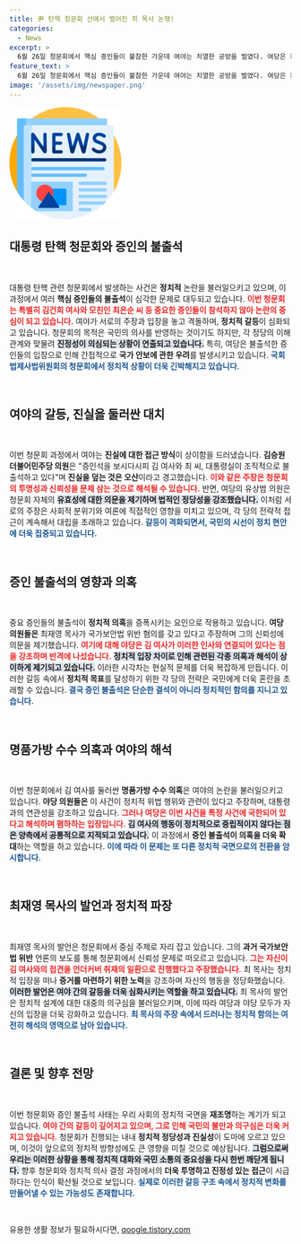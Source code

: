 ```yaml
---
title: 尹 탄핵 청문회 산에서 벌어진 최 목사 논쟁!
categories:
  - News
excerpt: >
  6월 26일 청문회에서 핵심 증인들이 불참한 가운데 여야는 치열한 공방을 벌였다. 여당은 최 목사의 신뢰성 문제를 제기하며, 야당은 김 여사의 친북 인사 연루 의혹을 부각시켰다. 청문회의 반쪽짜리 진행, 파장에 귀추가 주목된다!
feature_text: >
  6월 26일 청문회에서 핵심 증인들이 불참한 가운데 여야는 치열한 공방을 벌였다. 여당은 최 목사의 신뢰성 문제를 제기하며, 야당은 김 여사의 친북 인사 연루 의혹을 부각시켰다. 청문회의 반쪽짜리 진행, 파장에 귀추가 주목된다!
image: '/assets/img/newspaper.png'
---
```


<p><img src="/assets/img/newspaper.png" alt="kimp 속보" /></p>

<h2 data-ke-size="size26">대통령 탄핵 청문회와 증인의 불출석</h2>

<p data-ke-size="size16">&nbsp;</p>

<p>대통령 탄핵 관련 청문회에서 발생하는 사건은 <strong>정치적</strong> 논란을 불러일으키고 있으며, 이 과정에서 여러 <b>핵심 증인들의 불출석</b>이 심각한 문제로 대두되고 있습니다. <b><span style="color: #ee2323;">이번 청문회는 특별히 김건희 여사와 모친인 최은순 씨 등 중요한 증인들이 참석하지 않아 논란의 중심이 되고 있습니다.</span></b> 여야가 서로의 주장과 입장을 놓고 격돌하며, <strong>정치적 갈등</strong>이 심화되고 있습니다. 청문회의 목적은 국민의 의사를 반영하는 것이기도 하지만, 각 정당의 이해관계와 맞물려 <b><span style="background-color: #21538527;">진정성이 의심되는 상황이 연출되고 있습니다.</span></b> 특히, 여당은 불출석한 증인들의 입장으로 인해 간접적으로 <strong>국가 안보에 관한 우려</strong>를 발생시키고 있습니다. <b><span style="color: #1a5490;">국회 법제사법위원회의 청문회에서 정치적 상황이 더욱 긴박해지고 있습니다.</span></b></p>

<p data-ke-size="size16">&nbsp;</p>

<h2 data-ke-size="size26">여야의 갈등, 진실을 둘러싼 대치</h2>

<p data-ke-size="size16">&nbsp;</p>

<p>이번 청문회 과정에서 여야는 <strong>진실에 대한 접근 방식</strong>이 상이함을 드러냈습니다. <b>김승원 더불어민주당 의원</b>은 "증인석을 보시다시피 김 여사와 최 씨, 대통령실이 조직적으로 불출석하고 있다"며 <strong>진실을 덮는 것은 오산</strong>이라고 경고했습니다. <b><span style="color: #ee2323;">이와 같은 주장은 청문회의 투명성과 신뢰성을 문제 삼는 것으로 해석될 수 있습니다.</span></b> 반면, 여당의 유상범 의원은 청문회 자체의 <b><span style="background-color: #21538527;">유효성에 대한 의문을 제기하며 법적인 정당성을 강조했습니다.</span></b> 이처럼 서로의 주장은 사회적 분위기와 여론에 직접적인 영향을 미치고 있으며, 각 당의 전략적 접근이 계속해서 대립을 초래하고 있습니다. <b><span style="color: #1a5490;">갈등이 격화되면서, 국민의 시선이 정치 현안에 더욱 집중되고 있습니다.</span></b></p>

<p data-ke-size="size16">&nbsp;</p>

<h2 data-ke-size="size26">증인 불출석의 영향과 의혹</h2>

<p data-ke-size="size16">&nbsp;</p>

<p>중요 증인들의 불출석이 <strong>정치적 의혹</strong>을 증폭시키는 요인으로 작용하고 있습니다. <b>여당 의원들은</b> 최재영 목사가 국가보안법 위반 혐의를 갖고 있다고 주장하며 그의 신뢰성에 의문을 제기했습니다. <b><span style="color: #ee2323;">여기에 대해 야당은 김 여사가 이러한 인사와 연결되어 있다는 점을 강조하며 반격에 나섰습니다.</span></b> <b><span style="background-color: #21538527;">정치적 입장 차이로 인해 관련된 각종 의혹과 해석이 상이하게 제기되고 있습니다.</span></b> 이러한 시각차는 현실적 문제를 더욱 복잡하게 만듭니다. 이러한 갈등 속에서 <strong>정치적 목표</strong>를 달성하기 위한 각 당의 전략은 국민에게 더욱 혼란을 초래할 수 있습니다. <b><span style="color: #1a5490;">결국 증인 불출석은 단순한 결석이 아니라 정치적인 함의를 지니고 있습니다.</span></b></p>

<p data-ke-size="size16">&nbsp;</p>

<h2 data-ke-size="size26">명품가방 수수 의혹과 여야의 해석</h2>

<p data-ke-size="size16">&nbsp;</p>

<p>이번 청문회에서 김 여사를 둘러싼 <strong>명품가방 수수 의혹</strong>은 여야의 논란을 불러일으키고 있습니다. <b>야당 의원들은</b> 이 사건이 정치적 위법 행위와 관련이 있다고 주장하며, 대통령과의 연관성을 강조하고 있습니다. <b><span style="color: #ee2323;">그러나 여당은 이번 사건을 특정 사건에 국한되어 있다고 해석하며 폄하하는 입장입니다.</span></b> <b><span style="background-color: #21538527;">김 여사의 행동이 정치적으로 중립적이지 않다는 점은 양측에서 공통적으로 지적되고 있습니다.</span></b> 이 과정에서 <strong>증인 불출석이 의혹을 더욱 확대</strong>하는 역할을 하고 있습니다. <b><span style="color: #1a5490;">이에 따라 이 문제는 또 다른 정치적 국면으로의 전환을 암시합니다.</span></b></p>

<p data-ke-size="size16">&nbsp;</p>

<h2 data-ke-size="size26">최재영 목사의 발언과 정치적 파장</h2>

<p data-ke-size="size16">&nbsp;</p>

<p>최재영 목사의 발언은 청문회에서 중심 주제로 자리 잡고 있습니다. 그의 <strong>과거 국가보안법 위반</strong> 언론의 보도를 통해 청문회에서 신뢰성 문제로 떠오르고 있습니다. <b><span style="color: #ee2323;">그는 자신이 김 여사와의 접견을 언더커버 취재의 일환으로 진행했다고 주장했습니다.</span></b> 최 목사는 정치적 입장을 떠나 <strong>증거를 마련하기 위한 노력</strong>을 강조하며 자신의 행동을 정당화했습니다. <b><span style="background-color: #21538527;">이러한 발언은 여야 간의 갈등을 더욱 심화시키는 역할을 하고 있습니다.</span></b> 최 목사의 발언은 정치적 설계에 대한 대중의 의구심을 불러일으키며, 이에 따라 여당과 야당 모두가 자신의 입장을 더욱 강화하고 있습니다. <b><span style="color: #1a5490;">최 목사의 주장 속에서 드러나는 정치적 함의는 여전히 해석의 영역으로 남아 있습니다.</span></b></p>

<p data-ke-size="size16">&nbsp;</p>

<h2 data-ke-size="size26">결론 및 향후 전망</h2>

<p data-ke-size="size16">&nbsp;</p>

<p>이번 청문회와 증인 불출석 사태는 우리 사회의 정치적 국면을 <b>재조명</b>하는 계기가 되고 있습니다. <b><span style="color: #ee2323;">여야 간의 갈등이 깊어지고 있으며, 그로 인해 국민의 불만과 의구심은 더욱 커지고 있습니다.</span></b> 청문회가 진행되는 내내 <strong>정치적 정당성과 진실성</strong>이 도마에 오르고 있으며, 이것이 앞으로의 정치적 방향성에도 큰 영향을 미칠 것으로 예상됩니다. <b><span style="background-color: #21538527;">그럼으로써 우리는 이러한 상황을 통해 정치적 대화와 국민 소통의 중요성을 다시 한번 깨닫게 됩니다.</span></b> 향후 청문회와 정치적 의사 결정 과정에서의 <strong>더욱 투명하고 진정성 있는 접근</strong>이 시급하다는 인식이 확산될 것으로 보입니다. <b><span style="color: #1a5490;">실제로 이러한 갈등 구조 속에서 정치적 변화를 만들어낼 수 있는 가능성도 존재합니다.</span></b> </p>

<p data-ke-size="size16">&nbsp;</p>
유용한 생활 정보가 필요하시다면, <a href="https://qoogle.tistory.com" rel="dofollow">qoogle.tistory.com</a>


